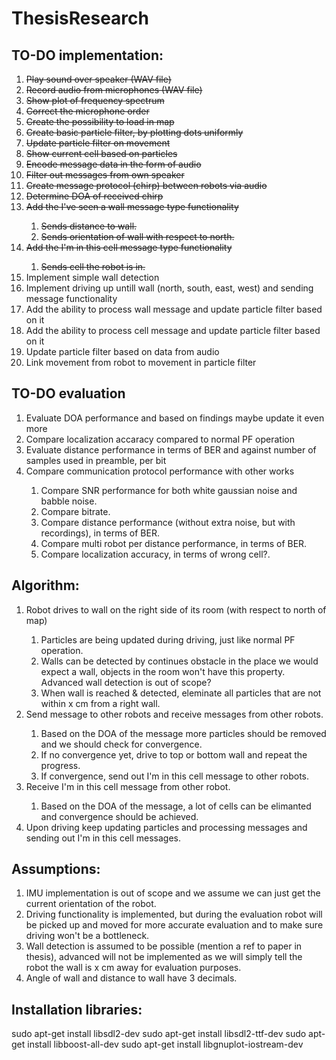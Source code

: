 # ThesisResearch

## TO-DO implementation:

<ol>
  <li><s>Play sound over speaker (WAV file)</s></li>
  <li><s>Record audio from microphones (WAV file)</s></li>
  <li><s>Show plot of frequency spectrum</s></li>
  <li><s>Correct the microphone order</s></li>
  <li><s>Create the possibility to load in map</s></li>
  <li><s>Create basic particle filter, by plotting dots uniformly</s></li>
  <li><s>Update particle filter on movement</s></li>
  <li><s>Show current cell based on particles</s></li>
  <li><s>Encode message data in the form of audio</s></li>
  <li><s>Filter out messages from own speaker</s></li>
  <li><s>Create message protocol (chirp) between robots via audio</s></li>
  <li><s>Determine DOA of received chirp</s></li>
  <li><s>Add the I've seen a wall message type functionality</s></li>
  <ol type="1">
      <li><s>Sends distance to wall.</s></li>
      <li><s>Sends orientation of wall with respect to north.</s></li>
  </ol>
  <li><s>Add the I'm in this cell message type functionality</s></li>
   <ol type="1">
      <li><s>Sends cell the robot is in.</s></li>
  </ol>
  <li>Implement simple wall detection</li>
  <li>Implement driving up untill wall (north, south, east, west) and sending message functionality</li>
  <li>Add the ability to process wall message and update particle filter based on it</li>
  <li>Add the ability to process cell message and update particle filter based on it</li>
  <li>Update particle filter based on data from audio</li>
  <li>Link movement from robot to movement in particle filter</li>
</ol>

## TO-DO evaluation
<ol>
  <li>Evaluate DOA performance and based on findings maybe update it even more</li>
  <li>Compare localization accaracy compared to normal PF operation</li>
  <li>Evaluate distance performance in terms of BER and against number of samples used in preamble, per bit</li>
  <li>Compare communication protocol performance with other works</li>
   <ol type="1">
      <li>Compare SNR performance for both white gaussian noise and babble noise.</li>
      <li>Compare bitrate.</li>
      <li>Compare distance performance (without extra noise, but with recordings), in terms of BER.</li>
      <li>Compare multi robot per distance performance, in terms of BER.</li>
      <li>Compare localization accuracy, in terms of wrong cell?.</li>
    </ol>
</ol>

## Algorithm:
<ol>
  <li>Robot drives to wall on the right side of its room (with respect to north of map)</li>
    <ol type="1">
      <li>Particles are being updated during driving, just like normal PF operation.</li>
      <li>Walls can be detected by continues obstacle in the place we would expect a wall, objects in the room won't have this property. Advanced wall detection is out of scope?</li>
      <li>When wall is reached & detected, eleminate all particles that are not within x cm from a right wall.</li>
    </ol>
  <li>Send message to other robots and receive messages from other robots.</li>
  <ol type="1">
      <li>Based on the DOA of the message more particles should be removed and we should check for convergence.</li>
      <li>If no convergence yet, drive to top or bottom wall and repeat the progress.</li>
      <li>If convergence, send out I'm in this cell message to other robots.</li>
  </ol>
  <li>Receive I'm in this cell message from other robot.</li>
  <ol type="1">
      <li>Based on the DOA of the message, a lot of cells can be elimanted and convergence should be achieved.</li>
  </ol>
  <li>Upon driving keep updating particles and processing messages and sending out I'm in this cell messages.</li>
</ol>

## Assumptions:
<ol>
  <li>IMU implementation is out of scope and we assume we can just get the current orientation of the robot.</li>
  <li>Driving functionality is implemented, but during the evaluation robot will be picked up and moved for more accurate evaluation and to make sure driving won't be a bottleneck.</li>
  <li>Wall detection is assumed to be possible (mention a ref to paper in thesis), advanced will not be implemented as we will simply tell the robot the wall is x cm away for evaluation purposes.</li>
  <li>Angle of wall and distance to wall have 3 decimals.</li>
</ol>


## Installation libraries:
sudo apt-get install libsdl2-dev
sudo apt-get install libsdl2-ttf-dev
sudo apt-get install libboost-all-dev
sudo apt-get install libgnuplot-iostream-dev
